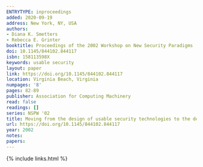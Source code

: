 ```yaml
---
ENTRYTYPE: inproceedings
added: 2020-09-19
address: New York, NY, USA
authors:
- Diana K. Smetters
- Rebecca E. Grinter
booktitle: Proceedings of the 2002 Workshop on New Security Paradigms
doi: 10.1145/844102.844117
isbn: 158113598X
keywords: usable security
layout: paper
link: https://doi.org/10.1145/844102.844117
location: Virginia Beach, Virginia
numpages: '8'
pages: 82-89
publisher: Association for Computing Machinery
read: false
readings: []
series: NSPW '02
title: Moving from the design of usable security technologies to the design of useful secure applications
url: https://doi.org/10.1145/844102.844117
year: 2002
notes:
papers:
---
```

{% include links.html %}
